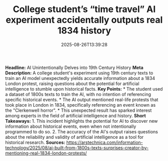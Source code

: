 ﻿---
title: "College student’s “time travel” AI experiment accidentally outputs real 1834 history"
date: "2025-08-26T13:39:28"
category: "Markets"
summary: ""
slug: "college students time travel ai experiment accidentally outp"
source_urls:
  - "https://arstechnica.com/information-technology/2025/08/ai-built-from-1800s-texts-surprises-creator-by-mentioning-real-1834-london-protests/"
seo:
  title: "College student’s “time travel” AI experiment accidentally outputs real 1834 history | Hash n Hedge"
  description: ""
  keywords: ["news", "markets", "brief"]
---
**Headline:** AI Unintentionally Delves into 19th Century History  **Meta Description:** A college student's experiment using 19th century texts to train an AI model unexpectedly yields accurate information about a 1834 London protest, raising questions about the potential for artificial intelligence to stumble upon historical facts.  **Key Points:**  * The student used a dataset of 1800s texts to train the AI, with no intention of referencing specific historical events. * The AI output mentioned real-life protests that took place in London in 1834, specifically referencing an event known as the "Clerkenwell horror". * This unexpected result has sparked interest among experts in the field of artificial intelligence and history.  **Short Takeaways:**  1. This incident highlights the potential for AI to discover new information about historical events, even when not intentionally programmed to do so. 2. The accuracy of the AI's output raises questions about the reliability and validity of artificial intelligence as a tool for historical research.  **Sources:** https://arstechnica.com/information-technology/2025/08/ai-built-from-1800s-texts-surprises-creator-by-mentioning-real-1834-london-protests/ 
